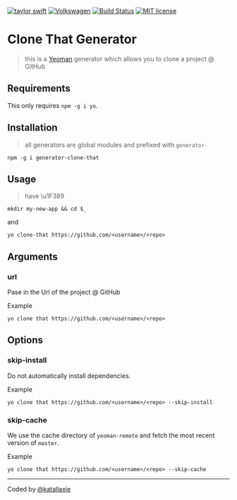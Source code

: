 [![taylor swift](https://img.shields.io/badge/secured%20by-taylor%20swift-brightgreen.svg)](https://twitter.com/SwiftOnSecurity)
[![Volkswagen](https://auchenberg.github.io/volkswagen/volkswargen_ci.svg?v=1)](https://github.com/auchenberg/volkswagen)
[![Build Status](https://travis-ci.org/katallaxie/generator-clone-that.svg?branch=master)](https://travis-ci.org/katallaxie/generator-clone-that)
[![MIT license](http://img.shields.io/badge/license-MIT-brightgreen.svg)](http://opensource.org/licenses/MIT)

# Clone That Generator

> this is a [Yeoman](http://yeoman.io) generator which allows you to clone a project @ GitHub

## Requirements

This only requires `npm -g i yo`.

## Installation

> all generators are global modules and prefixed with `generator-`

```
npm -g i generator-clone-that
```

## Usage

> have \u1F389

```
mkdir my-new-app && cd $_
```

and

```
yo clone-that https://github.com/<username>/<repo>
```

## Arguments

### url
Pase in the Url of the project @ GitHub

Example
```
yo clone that https://github.com/<username>/<repo>
```

## Options

### skip-install
Do not automatically install dependencies.

Example
```
yo clone that https://github.com/<username>/<repo> --skip-install
```

### skip-cache
We use the cache directory of `yeoman-remote` and fetch the most recent version of `master`.

Example
```
yo clone that https://github.com/<username>/<repo> --skip-cache
```

---
Coded by [@katallaxie](http://twitter.com/katallaxie)